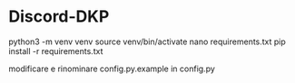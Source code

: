 # Discord-DKP
python3 -m venv venv
source venv/bin/activate
nano requirements.txt
pip install -r requirements.txt

modificare e rinominare config.py.example in config.py
